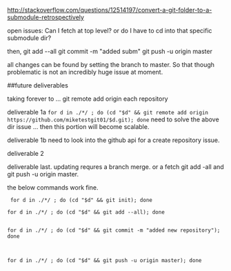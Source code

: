 http://stackoverflow.com/questions/12514197/convert-a-git-folder-to-a-submodule-retrospectively

open issues:
Can I fetch at top level?
or do I have to cd into that specific submodule dir?

then,
git add --all
git commit -m "added subm"
git push -u origin master


all changes can be found by setting the branch to master. So that though problematic is not an incredibly huge issue at moment.

##future deliverables

taking forever to ...
git remote add origin each repository

deliverable 1a 
```for d in ./*/ ; do (cd "$d" && git remote add origin https://github.com/miketestgit01/$d.git); done```
need to solve the above dir issue ... then this portion will become scalable.

deliverable 1b
need to look into the github api for a create repository issue.

deliverable 2


deliverable last.
updating requres a branch merge. or a fetch git add -all and git push -u origin master. 



the below commands work fine.

```
 for d in ./*/ ; do (cd "$d" && git init); done

for d in ./*/ ; do (cd "$d" && git add --all); done


for d in ./*/ ; do (cd "$d" && git commit -m "added new repository"); done



for d in ./*/ ; do (cd "$d" && git push -u origin master); done


```
